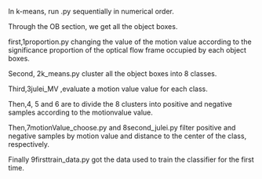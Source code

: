 In k-means, run .py sequentially in numerical order.

Through the OB section, we get all the object boxes.   

first,1proportion.py changing the value of the motion value according to the significance proportion of the optical flow frame occupied by each object boxes.  

Second, 2k_means.py cluster all the object boxes into 8 classes. 

Third,3julei_MV ,evaluate a motion value value for each class.   

Then,4, 5 and 6 are to divide the 8 clusters into positive and negative samples according to the motionvalue value.  

Then,7motionValue_choose.py and 8second_julei.py filter positive and negative samples by motion value and distance to the center of the class, respectively.  

Finally 9firsttrain_data.py got the data used to train the classifier for the first time.
